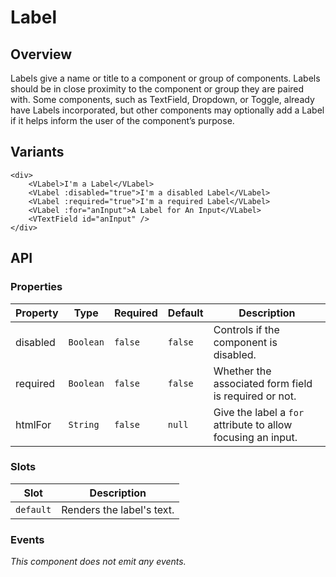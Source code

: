 # Label

## Overview

Labels give a name or title to a component or group of components. Labels should
be in close proximity to the component or group they are paired with. Some
components, such as TextField, Dropdown, or Toggle, already have Labels
incorporated, but other components may optionally add a Label if it helps inform
the user of the component’s purpose.

## Variants

<basics-Label-Example1 />

```vue
<div>
    <VLabel>I'm a Label</VLabel>
    <VLabel :disabled="true">I'm a disabled Label</VLabel>
    <VLabel :required="true">I'm a required Label</VLabel>
    <VLabel :for="anInput">A Label for An Input</VLabel>
    <VTextField id="anInput" />
</div>
```

## API

### Properties

| Property | Type      | Required | Default | Description                                                  |
|----------|-----------|----------|---------|--------------------------------------------------------------|
| disabled | `Boolean` | `false`  | `false` | Controls if the component is disabled.                       |
| required | `Boolean` | `false`  | `false` | Whether the associated form field is required or not.        |
| htmlFor  | `String`  | `false`  | `null`  | Give the label a `for` attribute to allow focusing an input. |

### Slots

| Slot      | Description               |
|-----------|---------------------------|
| `default` | Renders the label's text. |

### Events

*This component does not emit any events.*
